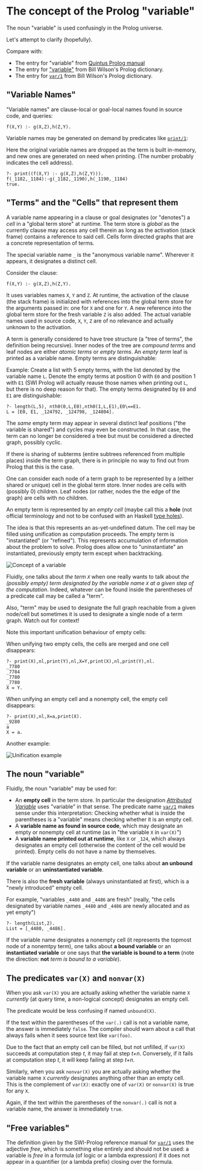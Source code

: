 # The concept of the Prolog "variable"

The noun "variable" is used confusingly in the Prolog universe. 

Let's attempt to clarify (hopefully).

Compare with:

- The entry for "variable" from [Quintus Prolog manual](https://quintus.sics.se/isl/quintus/html/quintus/glo-glo.html)
- The entry for ["variable"](http://www.cse.unsw.edu.au/~billw/prologdict.html#variable) from Bill Wilson's Prolog dictionary.
- The entry for [`var/1`](http://www.cse.unsw.edu.au/~billw/prologdict.html#termtype) from Bill Wilson's Prolog dictionary.

## "Variable Names"

"Variable names" are clause-local or goal-local names found in source code, and queries:

```
f(X,Y) :- g(X,Z),h(Z,Y).
```

Variable names may be generated on demand by predicates like [`print/1`](https://eu.swi-prolog.org/pldoc/doc_for?object=print/1):

Here the original variable names are dropped as the term is built in-memory, and new ones are generated on need when
printing. (The number probably indicates the cell address).

```
?- print((f(X,Y) :- g(X,Z),h(Z,Y))).
f(_1182,_1184):-g(_1182,_1190),h(_1190,_1184)
true.
```

## "Terms" and the "Cells" that represent them

A variable name appearing in a clause or goal designates (or "denotes") a _cell_ in a "global term store" at runtime.
The term store is _global_ as the currently clause may access any cell therein as long as the activation (stack frame)
contains a reference to said cell. Cells form directed graphs that are a concrete representation of terms.   

The special variable name `_` is the "anonymous variable name". Wherever it appears, it designates a distinct cell.

Consider the clause:

```
f(X,Y) :- g(X,Z),h(Z,Y).
```

It uses variables names `X`, `Y` and `Z`. At runtime, the activation of the clause (the stack frame) is initialized with
references into the global term store for the arguments passed in: one for `X` and one for `Y`. A new reference into the 
global term store for the fresh variable `Z` is also added. The actual variable names used in source code, `X`, `Y`, `Z`
are of no relevance and actually unknown to the activation. 

A term is generally considered to have tree structure (a "tree of terms", the definition being recursive). Inner nodes of
the tree are _compound terms_ and leaf nodes are either _atomic terms_ or _empty terms_. An _empty term_ leaf is printed
as a variable name. Empty terms are distinguishable: 

Example: Create a list with 5 empty terms, with the list denoted by the variable name `L`. Denote the empty terms at
position 0 with `E0` and position 1 with `E1` (SWI Prolog will actually reause those names when printing out
`L`, but there is no deep reason for that). The empty terms designated by `E0` and `E1` are distinguishable:

```
?- length(L,5), nth0(0,L,E0),nth0(1,L,E1),E0\==E1.
L = [E0, E1, _124792, _124798, _124804].
```

The _same_ empty term may appear in several distinct leaf positions ("the variable is shared") and cycles may even be
constructed. In that case, the term can no longer be considered a tree  but must be considered a directed graph, possibly cyclic.

If there is sharing of subterms (entire subtrees referenced from multiple places) inside the term graph, there is in
principle no way to find out from Prolog that this is the case.

One can consider each node of a term graph to be represented by a (either shared or unique) cell in the global term store.
Inner nodes are cells with (possibly 0) children. Leaf nodes (or rather, nodes the the edge of the graph) are cells with 
no children. 

An empty term is represented by an _empty cell_ (maybe call this a **hole** (not official terminology and not to be confused 
with an Haskell [type holes](https://wiki.haskell.org/GHC/Typed_holes)). 

The idea is that this represents an as-yet-undefined datum. The cell may be filled using unification as computation
proceeds. The empty term is "instantiated" (or "refined"). This represents accumulation of information about the problem to 
solve. Prolog does allow one to "uninstantiate" an instantiated, previously empty term except when backtracking.

![Concept of a variable](concept_of_variable.svg)

Fluidly, one talks about _the term `X`_ when one really wants to talk about _the (possibly empty) term designated by the 
variable name `X` at a given step of the computation_. Indeed, whatever can be found inside the parentheses of a 
predicate call may be called a "term".

Also, "term" may be used to designate the full graph reachable from a given node/cell but sometimes it is used to
designate a single node of a term graph. Watch out for context!

Note this important unification behaviour of empty cells:

When unifying two empty cells, the cells are merged and one cell disappears:

```
?- print(X),nl,print(Y),nl,X=Y,print(X),nl,print(Y),nl.
_7780
_7784
_7780
_7780
X = Y.
```

When unifying an empty cell and a nonempty cell, the empty cell disappears:

```
?- print(X),nl,X=a,print(X).
_9280
a
X = a.
```

Another example:

![Unification example](unification_example.svg)

## The noun "variable"

Fluidly, the noun "variable" may be used for:

- An **empty cell** in the term store. In particular the designation [_Attributed Variable_](https://eu.swi-prolog.org/pldoc/man?section=attvar)
uses "variable" in that sense. The predicate name [`var/1`](https://eu.swi-prolog.org/pldoc/doc_for?object=var/1) makes sense under this 
interpretation: Checking whether what is inside the parentheses is a "variable" means checking whether it is an empty cell.
- A **variable name as found in source code**, which may designate an empty or nonempty cell at runtime (as in "the variable `X` in `var(X)`")
- A **variable name printed out at runtime**, like `X` or `_124`, which always designates an empty cell (otherwise the content of the cell would be
printed). Empty cells do not have a name by themselves.

If the variable name designates an empty cell, one talks about **an unbound variable** or an **uninstantiated variable**. 

There is also the **fresh variable** (always uninstantiated at first), which is a "newly introduced" empty cell. 

For example, "variables `_4480` and `_4486` are fresh" (really, "the cells designated by variable names `_4480` and `_4486` are newly allocated and as yet empty")

```
?- length(List,2).
List = [_4480, _4486].
```

If the variable name designates a nonempty cell (it represents the topmost node of a nonemtpy term), one talks about **a bound variable** or an
**instantiated variable** or one says that **the variable is bound to a term** (note the direction: **not** _term is bound to a variable_).

## The predicates `var(X)` and `nonvar(X)`

When you ask `var(X)` you are actually asking whether the variable name `X` _currently_ (at query time, a non-logical concept)
designates an empty cell.

The predicate would be less confusing if named `unbound(X)`.

If the text within the parentheses of the `var(.)` call is not a variable name, the answer is immediately `false`. 
The compiler should warn about a call that always fails when it sees source text like `var(foo)`.

 Due to the fact that an empty cell can be filled, but not unfilled, if `var(X)` succeeds at computation
step _t_, it may fail at step _t+n_. Conversely, if it fails at computation step _t_, it will keep failing at step _t+n_.

Similarly, when you ask `nonvar(X)` you are actually asking whether the variable name `X` _currently_ designates anything other
than an empty cell. This is the complement of `var(X)`: exactly one of `var(X)` or `nonvar(X)` is true for any `X`.  

Again, if the text within the parentheses of the `nonvar(.)` call is not a variable name, the answer is immediately `true`.

## "Free variables"

The definition given by the SWI-Prolog reference manual for
[`var/1`](https://eu.swi-prolog.org/pldoc/doc_for?object=var/1) uses the adjective _free_, which is something else
entirely and should not be used: a variable is _free_ in a formula (of logic or a lambda expression) if it does not appear
in a quantifier (or a lambda prefix) closing over the formula.

